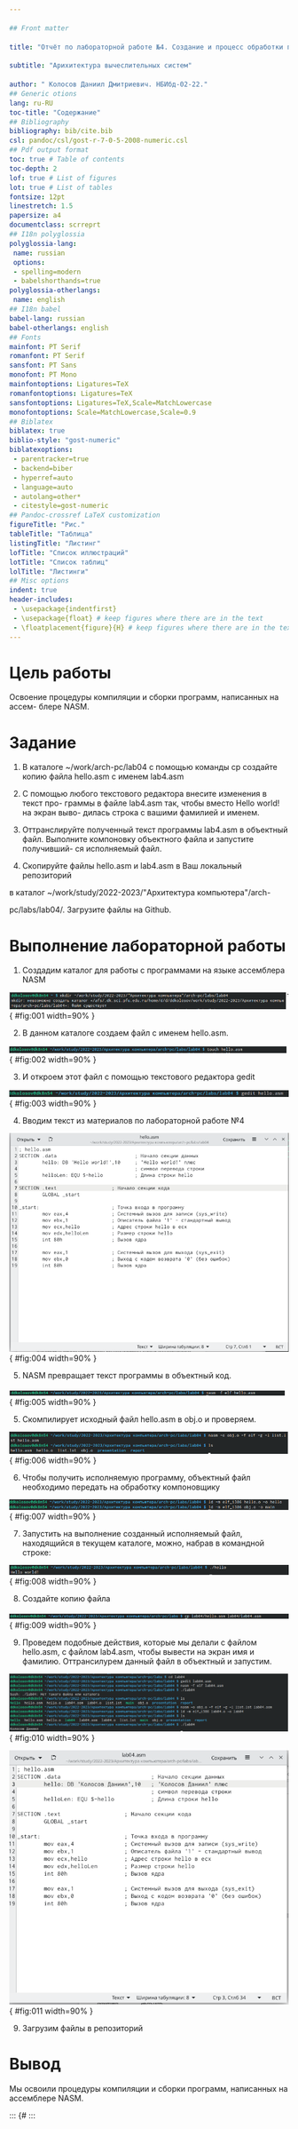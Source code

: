 ```yaml
---

## Front matter

title: "Отчёт по лабораторной работе №4. Создание и процесс обработки программ на языке ассемблера NASM"

subtitle: "Арихитектура вычеслительных систем"

author: " Колосов Даниил Дмитриевич. НБИбд-02-22."
## Generic otions
lang: ru-RU
toc-title: "Содержание"
## Bibliography
bibliography: bib/cite.bib
csl: pandoc/csl/gost-r-7-0-5-2008-numeric.csl
## Pdf output format
toc: true # Table of contents
toc-depth: 2
lof: true # List of figures
lot: true # List of tables
fontsize: 12pt
linestretch: 1.5
papersize: a4
documentclass: scrreprt
## I18n polyglossia
polyglossia-lang:
 name: russian
 options:
 - spelling=modern
 - babelshorthands=true
polyglossia-otherlangs:
 name: english
## I18n babel
babel-lang: russian
babel-otherlangs: english
## Fonts
mainfont: PT Serif
romanfont: PT Serif
sansfont: PT Sans
monofont: PT Mono
mainfontoptions: Ligatures=TeX
romanfontoptions: Ligatures=TeX
sansfontoptions: Ligatures=TeX,Scale=MatchLowercase
monofontoptions: Scale=MatchLowercase,Scale=0.9
## Biblatex
biblatex: true
biblio-style: "gost-numeric"
biblatexoptions:
 - parentracker=true
 - backend=biber
 - hyperref=auto
 - language=auto
 - autolang=other*
 - citestyle=gost-numeric
## Pandoc-crossref LaTeX customization
figureTitle: "Рис."
tableTitle: "Таблица"
listingTitle: "Листинг"
lofTitle: "Список иллюстраций"
lotTitle: "Список таблиц"
lolTitle: "Листинги"
## Misc options
indent: true
header-includes:
 - \usepackage{indentfirst}
 - \usepackage{float} # keep figures where there are in the text
 - \floatplacement{figure}{H} # keep figures where there are in the text
---
```


# Цель работы

Освоение процедуры компиляции и сборки программ, написанных на ассем-
блере NASM.

# Задание


1. В каталоге ~/work/arch-pc/lab04 с помощью команды cp создайте копию
файла hello.asm с именем lab4.asm


2. С помощью любого текстового редактора внесите изменения в текст про-
граммы в файле lab4.asm так, чтобы вместо Hello world! на экран выво-
дилась строка с вашими фамилией и именем.

3. Оттранслируйте полученный текст программы lab4.asm в объектный
файл. Выполните компоновку объектного файла и запустите получивший-
ся исполняемый файл.

4. Скопируйте файлы hellо.asm и lab4.asm в Ваш локальный репозиторий

в каталог ~/work/study/2022-2023/"Архитектура компьютера"/arch-

pc/labs/lab04/. Загрузите файлы на Github.


# Выполнение лабораторной работы


1. Создадим каталог для работы с программами на языке ассемблера NASM

![Рис 1](image/рис1.png){ #fig:001 width=90% }

2. В данном каталоге создаем файл с именем hello.asm.

![Рис 2](image/рис2.png){ #fig:002 width=90% }

3. И откроем этот файл с помощью текстового редактора gedit

![Рис 3](image/рис31.png){ #fig:003 width=90% }

4. Вводим текст из материалов по лабораторной работе №4

![Рис 4](image/рис32.png){ #fig:004 width=90% }


5. NASM превращает текст программы в объектный код.

![Рис 5](image/рис6.png){ #fig:005 width=90% }


5. Скомпилирует исходный файл hello.asm в obj.o и проверяем.

![Рис 6](image/рис7.png){ #fig:006 width=90% }

6. Чтобы получить исполняемую программу, объектный файл необходимо передать на обработку компоновщику


![Рис 7](image/рис8.png){ #fig:007 width=90% }


7. Запустить на выполнение созданный исполняемый файл, находящийся в
текущем каталоге, можно, набрав в командной строке: 

![Рис 8](image/рис9.png){ #fig:008 width=90% }

8. Создайте копию файла 

![Рис 9](image/рис10.png){ #fig:009 width=90% }

9. Проведем подобные действия, которые мы делали с файлом hello.asm, с файлом lab4.asm, чтобы вывести на экран имя и фамилию. Оттрансилурем данный файл в объектный и запустим.

![Рис 10](image/рис12.png){ #fig:010 width=90% }

![Рис 11](image/рис11.png){ #fig:011 width=90% }

9. Загрузим файлы в репозиторий


# Вывод


Мы освоили процедуры компиляции и сборки программ, написанных на ассемблере NASM.


::: {#
:::


